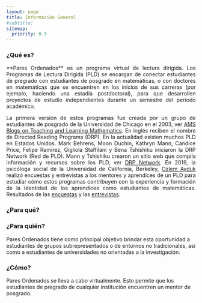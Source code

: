 ```yaml
---
layout: page
title: Información General
#subtitle:
sitemap:
  priority: 0.9
---
```

<!--<img src="{{ '/assets/img/icons8-abscissa-50.png' | prepend: site.baseurl }}" id="about-img">
<div id="describe-text">
	<p>A simple, minimal Jekyll theme for a personal web page and blog, focusing on white space and readability</p>
	<p>Fork and use the theme from the <strong> <a href="https://github.com/knhash/Pudhina"> repository</a> </strong></p>
</div>-->	

### ¿Qué es?
<div style="text-align: justify">
**Pares Ordenados** es un programa virtual de lectura dirigida. Los Programas de Lectura Dirigida (PLD) se encargan de conectar estudiantes de pregrado con estudiantes de posgrado en matemáticas, o con doctores en matemáticas que se encuentren en los inicios de sus carreras (por ejemplo, haciendo una estadía postdoctoral), para que desarrollen proyectos de estudio independientes durante un semestre del periodo académico.

La primera versión de estos programas fue creada por un grupo de estudiantes de posgrado de la Universidad de Chicago en el 2003, ver [AMS Blogs on Teaching and Learning Mathematics](https://blogs.ams.org/matheducation/2015/06/20/we-started-a-directed-reading-program-and-so-can-you/). En inglés reciben el nombre de Directed Reading Programs (DRP). En la actualidad existen muchos PLD en Estados Unidos. Mark Behrens, Moon Duchin, Kathryn Mann, Candice Price, Felipe Ramirez, Gigliola Staffilani y Bena Tshishiku iniciaron la DRP Network (Red de PLD). Mann y Tshishiku crearon un sitio web que compila información y recursos sobre los PLD, ver [DRP Network](https://sites.google.com/view/drp-network/home?authuser=0). En 2019, la psicóloga social de la Universidad de California, Berkeley, [Ozlem Ayduk](https://psychology.berkeley.edu/people/ozlem-ayduk) realizó encuestas y entrevistas a los mentores y aprendices de un PLD para estudiar cómo estos programas contribuyen con la experiencia y formación de la identidad de los aprendices como estudiantes de matemáticas. Resultados de las [encuestas](https://drive.google.com/file/d/1v0T0f9Gw_-T1elHPvUl6PhQWn2g_pCD3/view) y las [entrevistas](https://drive.google.com/file/d/1NNcSrwUe9fBgF5yCh_x0Rk7EZUjR8A27/view).
</div>

### ¿Para qué?


### ¿Para quién?
Pares Ordenados tiene como principal objetivo brindar esta oportunidad a estudiantes de grupos subrepresentados o de entornos no tradicionales, así como a estudiantes de universidades no orientadas a la investigación. 

### ¿Cómo?
Pares Ordenados se lleva a cabo virtualmente. Esto permite que los estudiantes de pregrado de cualquier institución encuentren un mentor de posgrado.

